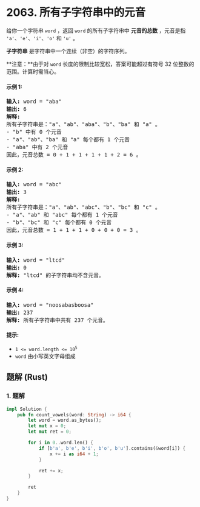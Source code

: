 # 2063. 所有子字符串中的元音
给你一个字符串 `word` ，返回 `word` 的所有子字符串中 **元音的总数** ，元音是指 `'a'`、`'e'`、`'i'`、`'o'` 和 `'u'` 。

**子字符串** 是字符串中一个连续（非空）的字符序列。

**注意：**由于对 `word` 长度的限制比较宽松，答案可能超过有符号 32 位整数的范围。计算时需当心。

#### 示例 1:
<pre>
<strong>输入:</strong> word = "aba"
<strong>输出:</strong> 6
<strong>解释:</strong>
所有子字符串是："a"、"ab"、"aba"、"b"、"ba" 和 "a" 。
- "b" 中有 0 个元音
- "a"、"ab"、"ba" 和 "a" 每个都有 1 个元音
- "aba" 中有 2 个元音
因此，元音总数 = 0 + 1 + 1 + 1 + 1 + 2 = 6 。
</pre>

#### 示例 2:
<pre>
<strong>输入:</strong> word = "abc"
<strong>输出:</strong> 3
<strong>解释:</strong>
所有子字符串是："a"、"ab"、"abc"、"b"、"bc" 和 "c" 。
- "a"、"ab" 和 "abc" 每个都有 1 个元音
- "b"、"bc" 和 "c" 每个都有 0 个元音
因此，元音总数 = 1 + 1 + 1 + 0 + 0 + 0 = 3 。
</pre>

#### 示例 3:
<pre>
<strong>输入:</strong> word = "ltcd"
<strong>输出:</strong> 0
<strong>解释:</strong> "ltcd" 的子字符串均不含元音。
</pre>

#### 示例 4:
<pre>
<strong>输入:</strong> word = "noosabasboosa"
<strong>输出:</strong> 237
<strong>解释:</strong> 所有子字符串中共有 237 个元音。
</pre>

#### 提示:
* <code>1 <= word.length <= 10<sup>5</sup></code>
* `word` 由小写英文字母组成

## 题解 (Rust)

### 1. 题解
```Rust
impl Solution {
    pub fn count_vowels(word: String) -> i64 {
        let word = word.as_bytes();
        let mut x = 0;
        let mut ret = 0;

        for i in 0..word.len() {
            if [b'a', b'e', b'i', b'o', b'u'].contains(&word[i]) {
                x += i as i64 + 1;
            }

            ret += x;
        }

        ret
    }
}
```
